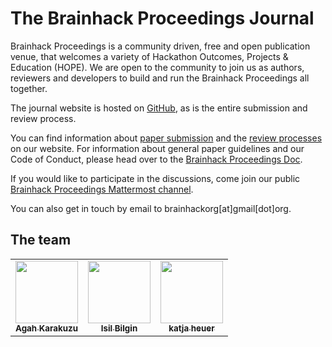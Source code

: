 # The Brainhack Proceedings Journal

Brainhack Proceedings is a community driven, free and open publication venue, that welcomes a variety of Hackathon Outcomes, Projects & Education (HOPE).
We are open to the community to join us as authors, reviewers and developers to build and run the Brainhack Proceedings all together.

The journal website is hosted on [GitHub](https://github.com/brainhack-proceedings/brainhack-proceedings.github.io), as is the entire submission and review process.


You can find information about [paper submission](https://brainhack-proceedings.github.io/submit) and the [review processes](https://brainhack-proceedings.github.io/review) on our website. 
For information about general paper guidelines and our Code of Conduct, please head over to the [Brainhack Proceedings Doc](https://brainhack-proceedings.readthedocs.io).

If you would like to participate in the discussions, come join our public [Brainhack Proceedings Mattermost channel](https://mattermost.brainhack.org/brainhack/channels/brainahack-proceedings).


You can also get in touch by email to brainhackorg[at]gmail[dot]org.


## The team
<table>
  <tr>
    <td align="center"><a href="https://agahkarakuzu.github.io"><img src="https://avatars0.githubusercontent.com/u/9632322?s=460&u=6cce16037ef945d2061ed4d2888c402de3f4b82f&v=4" width="100px;" alt=""/><br /><sub><b>Agah Karakuzu</b></sub></a><br /><a href="https://github.com/agahkarakuzu"</a></td>
    <td align="center"><a href="https://twitter.com/complexbrains"><img src="https://avatars1.githubusercontent.com/u/45263281?v=4" width="100px;" alt=""/><br /><sub><b>Isil Bilgin</b></sub></a><br /><a href="https://github.com/learn-neuroimaging/tutorials-and-resources/commits?author=complexbrains"</a></td>
    <td align="center"><a href="https://twitter.com/katjaQheuer"><img src="https://avatars3.githubusercontent.com/u/6297454?v=4" width="100px;" alt=""/><br /><sub><b>katja heuer</b></sub></a><br /><a href="https://katjaq.github.io/graphy/"</a></td>
  </tr>
</table>

